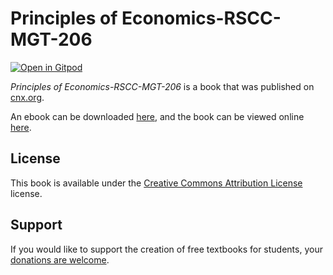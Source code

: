 # Principles of Economics-RSCC-MGT-206

[![Open in Gitpod](https://gitpod.io/button/open-in-gitpod.svg)](https://gitpod.io/from-referrer/)

_Principles of Economics-RSCC-MGT-206_ is a book that was published on [cnx.org](https://cnx.org/).

An ebook can be downloaded [here](https://github.com/cnx-user-books/cnxbook-principles-of-economics-rscc-mgt-206/releases/latest), and the book can be viewed online [here](https://github.com/cnx-user-books/cnxbook-principles-of-economics-rscc-mgt-206/releases/latest).

## License
This book is available under the [Creative Commons Attribution License](./LICENSE) license.

## Support
If you would like to support the creation of free textbooks for students, your [donations are welcome](https://riceconnect.rice.edu/donation/support-openstax-banner).
